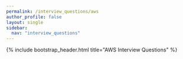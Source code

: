 ```yaml
---
permalink: /interview_questions/aws
author_profile: false
layout: single
sidebar:
  nav: "interview_questions"
---
```


{% include bootstrap_header.html title="AWS Interview Questions" %}

</body>
